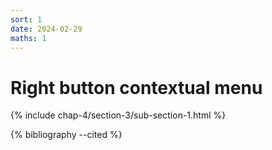 ```yaml
---
sort: 1
date: 2024-02-29
maths: 1
---
```


# Right button contextual menu

{% include chap-4/section-3/sub-section-1.html %}

{% bibliography --cited %}


